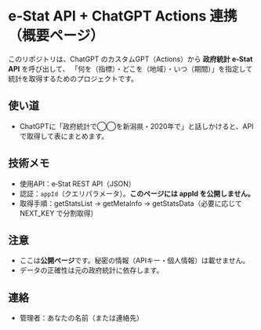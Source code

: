 # e‑Stat API + ChatGPT Actions 連携（概要ページ）

このリポジトリは、ChatGPT のカスタムGPT（Actions）から **政府統計 e‑Stat API** を呼び出して、
「何を（指標）・どこを（地域）・いつ（期間）」を指定して統計を取得するためのプロジェクトです。

## 使い道
- ChatGPTに「政府統計で◯◯を新潟県・2020年で」と話しかけると、APIで取得して表にまとめます。

## 技術メモ
- 使用API：e‑Stat REST API（JSON）
- 認証：`appId`（クエリパラメータ）。**このページには appId を公開しません。**
- 取得手順：getStatsList → getMetaInfo → getStatsData（必要に応じて NEXT_KEY で分割取得）

## 注意
- ここは**公開ページ**です。秘密の情報（APIキー・個人情報）は載せません。
- データの正確性は元の政府統計に依存します。

## 連絡
- 管理者：あなたの名前（または連絡先）
